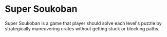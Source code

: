 # Super Soukoban
Super Soukoban is a game that player should solve each level's puzzle by strategically maneuvering crates without getting stuck or blocking paths.
